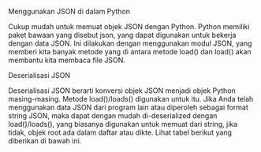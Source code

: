 Menggunakan JSON di dalam Python

Cukup mudah untuk memuat objek JSON dengan Python. Python memiliki paket bawaan yang disebut json, yang dapat digunakan untuk bekerja dengan data JSON. Ini dilakukan dengan menggunakan modul JSON, yang memberi kita banyak metode yang di antara metode load() dan load() akan membantu kita membaca file JSON.
 
Deserialisasi JSON

Deserialisasi JSON berarti konversi objek JSON menjadi objek Python masing-masing. Metode load()/loads() digunakan untuk itu. Jika Anda telah menggunakan data JSON dari program lain atau diperoleh sebagai format string JSON, maka dapat dengan mudah di-deserialized dengan load()/loads(), yang biasanya digunakan untuk memuat dari string, jika tidak, objek root ada dalam daftar atau dikte. Lihat tabel berikut yang diberikan di bawah ini.